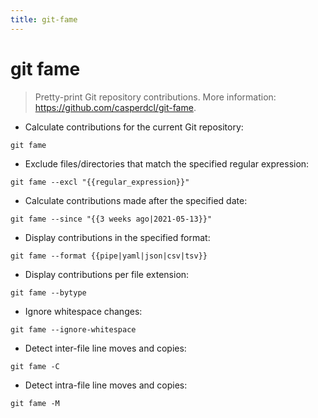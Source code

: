 ```yaml
---
title: git-fame
---
```

# git fame

> Pretty-print Git repository contributions.
> More information: <https://github.com/casperdcl/git-fame>.

- Calculate contributions for the current Git repository:

`git fame`

- Exclude files/directories that match the specified regular expression:

`git fame --excl "{{regular_expression}}"`

- Calculate contributions made after the specified date:

`git fame --since "{{3 weeks ago|2021-05-13}}"`

- Display contributions in the specified format:

`git fame --format {{pipe|yaml|json|csv|tsv}}`

- Display contributions per file extension:

`git fame --bytype`

- Ignore whitespace changes:

`git fame --ignore-whitespace`

- Detect inter-file line moves and copies:

`git fame -C`

- Detect intra-file line moves and copies:

`git fame -M`
